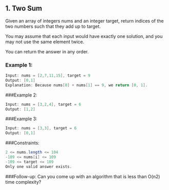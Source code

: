 ## 1. Two Sum

Given an array of integers nums and an integer target, return indices of the two numbers such that they add up to target.

You may assume that each input would have exactly one solution, and you may not use the same element twice.

You can return the answer in any order.



### Example 1:

```java
Input: nums = [2,7,11,15], target = 9
Output: [0,1]
Explanation: Because nums[0] + nums[1] == 9, we return [0, 1].
```
###Example 2:

```java
Input: nums = [3,2,4], target = 6
Output: [1,2]
```
###Example 3:
```java
Input: nums = [3,3], target = 6
Output: [0,1]
```

###Constraints:
```java
2 <= nums.length <= 104
-109 <= nums[i] <= 109
-109 <= target <= 109
Only one valid answer exists.
```

###Follow-up: 
Can you come up with an algorithm that is less than O(n2) time complexity?